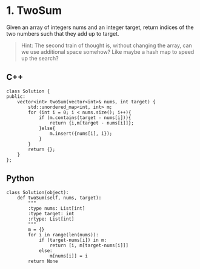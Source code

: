 # 1. TwoSum
Given an array of integers nums and an integer target, return indices of the two numbers such that they add up to target.

>Hint:
The second train of thought is, without changing the array, can we use additional space somehow? Like maybe a hash map to speed up the search?

## C++
```
class Solution {
public:
    vector<int> twoSum(vector<int>& nums, int target) {
        std::unordered_map<int, int> m;
        for (int i = 0; i < nums.size(); i++){
            if (m.contains(target - nums[i])){
                return {i,m[target - nums[i]]};
            }else{
                m.insert({nums[i], i});
            }   
        }
        return {};
    }
};
```
## Python
```
class Solution(object):
    def twoSum(self, nums, target):
        """
        :type nums: List[int]
        :type target: int
        :rtype: List[int]
        """
        m = {}
        for i in range(len(nums)):
            if (target-nums[i]) in m:
                return [i, m[target-nums[i]]]
            else:
                m[nums[i]] = i
        return None
```